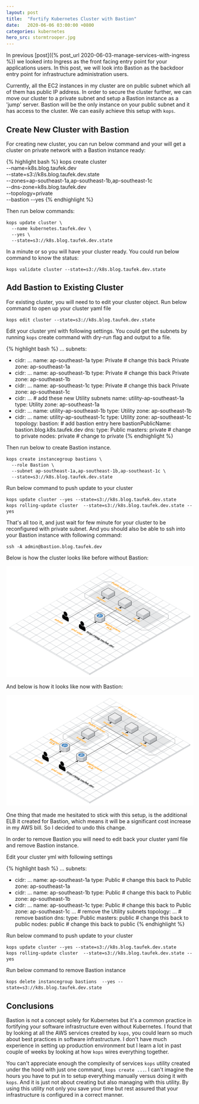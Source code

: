 ```yaml
---
layout: post
title:  "Fortify Kubernetes Cluster with Bastion"
date:   2020-06-06 03:00:00 +0800
categories: kubernetes
hero_src: stormtrooper.jpg
---
```


In previous [post]({% post_url 2020-06-03-manage-services-with-ingress %}) we looked into Ingress as the front facing entry point for your applications users.
In this post, we will look into Bastion as the backdoor entry point for infrastructure administration users.

Currently, all the EC2 instances in my cluster are on public subnet which all of them has public IP address.
In order to secure the cluster further, we can move our cluster to a private subnet and setup a Bastion instance
as a 'jump' server. Bastion will be the only instance on your public subnet and it has access to the cluster.
We can easily achieve this setup with `kops`.

## Create New Cluster with Bastion

For creating new cluster, you can run below command and your will get a cluster on private network with a Bastion instance ready:

{% highlight bash %}
kops create cluster \
  --name=k8s.blog.taufek.dev \
  --state=s3://k8s.blog.taufek.dev.state \
  --zones=ap-southeast-1a,ap-southeast-1b,ap-southeast-1c \
  --dns-zone=k8s.blog.taufek.dev \
  --topology=private \
  --bastion
  --yes
{% endhighlight %}

Then run below commands:

```
kops update cluster \
  --name kubernetes.taufek.dev \
  --yes \
  --state=s3://k8s.blog.taufek.dev.state
```

In a minute or so you will have your cluster ready. You could run below command to know the status:
```
kops validate cluster --state=s3://k8s.blog.taufek.dev.state
```


## Add Bastion to Existing Cluster

For existing cluster, you will need to to edit your cluster object. Run below command to open up your cluster yaml file

```
kops edit cluster --state=s3://k8s.blog.taufek.dev.state
```

Edit your cluster yml with following settings. You could get the subnets by running `kops` create command with dry-run flag and output to a file.

{% highlight bash %}
  ...
  subnets:
  - cidr: ...
    name: ap-southeast-1a
    type: Private            # change this back Private
    zone: ap-southeast-1a
  - cidr: ...
    name: ap-southeast-1b
    type: Private            # change this back Private
    zone: ap-southeast-1b
  - cidr: ...
    name: ap-southeast-1c
    type: Private            # change this back Private
    zone: ap-southeast-1c
  - cidr: ...                # add these new Utility subnets
    name: utility-ap-southeast-1a
    type: Utility
    zone: ap-southeast-1a
  - cidr: ...
    name: utility-ap-southeast-1b
    type: Utility
    zone: ap-southeast-1b
  - cidr: ...
    name: utility-ap-southeast-1c
    type: Utility
    zone: ap-southeast-1c
  topology:
    bastion:                 # add bastion entry here
      bastionPublicName: bastion.blog.k8s.taufek.dev
    dns:
      type: Public
    masters: private         # change to private
    nodes: private           # change to private
{% endhighlight %}

Then run below to create Bastion instance.

```
kops create instancegroup bastions \
  --role Bastion \
  --subnet ap-southeast-1a,ap-southeast-1b,ap-southeast-1c \
  --state=s3://k8s.blog.taufek.dev.state
```

Run below command to push update to your cluster

```
kops update cluster --yes --state=s3://k8s.blog.taufek.dev.state
kops rolling-update cluster  --state=s3://k8s.blog.taufek.dev.state --yes
```

That's all too it, and just wait for few minute for your cluster to be reconfigured with private subnet.
And you should also be able to ssh into your Bastion instance with following command:

```
ssh -A admin@bastion.blog.taufek.dev
```

Below is how the cluster looks like before without Bastion:

![Cluster without Bastion](/images/cluster_without_bastion.png)

And below is how it looks like now with Bastion:

![Cluster with Bastion](/images/cluster_with_bastion.png)

One thing that made me hesitated to stick with this setup, is the additional ELB it created for Bastion,
which means it will be a significant cost increase in my AWS bill. So I decided to undo this change.

In order to remove Bastion you will need to edit back your cluster yaml file and remove Bastion instance.

Edit your cluster yml with following settings

{% highlight bash %}
  ...
  subnets:
  - cidr: ...
    name: ap-southeast-1a
    type: Public             # change this back to Public
    zone: ap-southeast-1a
  - cidr: ...
    name: ap-southeast-1b
    type: Public             # change this back to Public
    zone: ap-southeast-1b
  - cidr: ...
    name: ap-southeast-1c
    type: Public             # change this back to Public
    zone: ap-southeast-1c
  ...                        # remove the Utility subnets
  topology:
  ...                        # remove bastion
    dns:
      type: Public
    masters: public          # change this back to public
    nodes: public            # change this back to public
{% endhighlight %}

Run below command to push update to your cluster

```
kops update cluster --yes --state=s3://k8s.blog.taufek.dev.state
kops rolling-update cluster  --state=s3://k8s.blog.taufek.dev.state --yes
```

Run below command to remove Bastion instance
```
kops delete instancegroup bastions  --yes --state=s3://k8s.blog.taufek.dev.state
```

## Conclusions

Bastion is not a concept solely for Kubernetes but it's a common practice in fortifying your software infrastructure
even without Kubernetes. I found that by looking at all the AWS services created by `kops`, you could learn
so much about best practices in software infrastructure. I don't have much experience in setting up production
environment but I learn a lot in past couple of weeks by looking at how `kops` wires everything together.

You can't appreciate enough the complexity of services `kops` utility created under the hood with just one command, `kops create ...`.
I can't imagine the hours you have to put in to setup everything manually versus doing it with `kops`.
And it is just not about creating but also managing with this utility. By using this utility not only
you save your time but rest assured that your infrastructure is configured in a correct manner.
